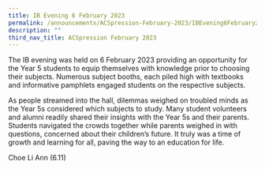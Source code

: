 ```yaml
---
title: IB Evening 6 February 2023
permalink: /announcements/ACSpression-February-2023/IBEvening6February2023/
description: ""
third_nav_title: ACSpression February 2023
---
```

The IB evening was held on 6 February 2023 providing an opportunity for the Year 5 students to equip themselves with knowledge prior to choosing their subjects. Numerous subject booths, each piled high with textbooks and informative pamphlets engaged students on the respective subjects.

As people streamed into the hall, dilemmas weighed on troubled minds as the Year 5s considered which subjects to study. Many student volunteers and alumni readily shared their insights with the Year 5s and their parents. Students navigated the crowds together while parents weighed in with questions, concerned about their children’s future. It truly was a time of growth and learning for all, paving the way to an education for life.

Choe Li Ann (6.11)